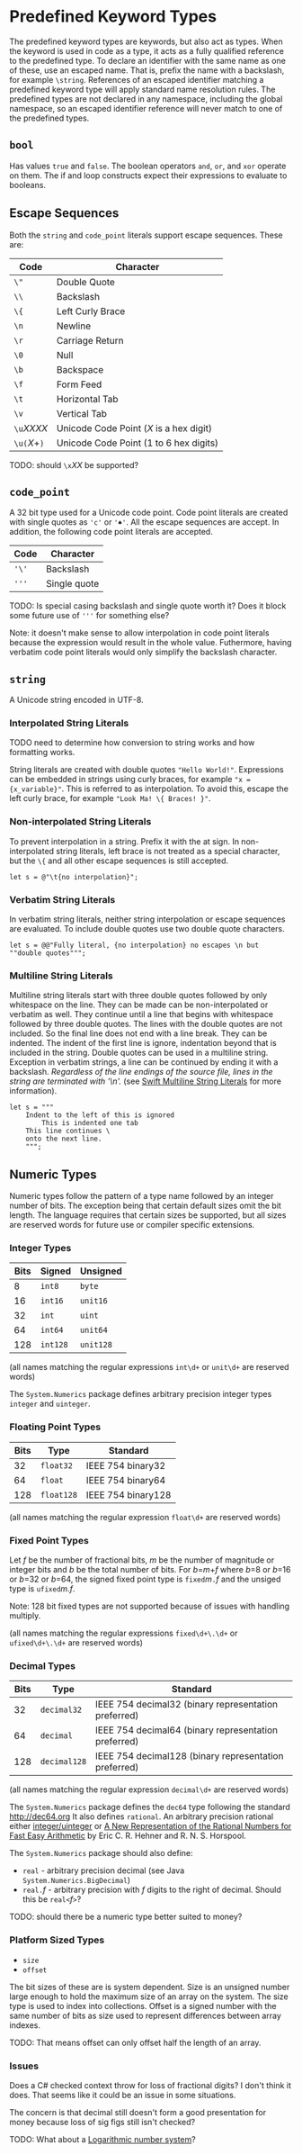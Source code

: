 
# Predefined Keyword Types

The predefined keyword types are keywords, but also act as types. When the keyword is used in code as a type, it acts as a fully qualified reference to the predefined type. To declare an identifier with the same name as one of these, use an escaped name. That is, prefix the name with a backslash, for example ``\string``. References of an escaped identifier matching a predefined keyword type will apply standard name resolution rules. The predefined types are not declared in any namespace, including the global namespace, so an escaped identifier reference will never match to one of the predefined types.

## `bool`

Has values `true` and `false`. The boolean operators `and`, `or`, and `xor` operate on them. The if and loop constructs expect their expressions to evaluate to booleans.

## Escape Sequences

Both the `string` and `code_point` literals support escape sequences.  These are:

Code | Character
---- | ---------
`\"` | Double Quote
`\\` | Backslash
`\{` | Left Curly Brace
`\n` | Newline
`\r` | Carriage Return
`\0` | Null
`\b` | Backspace
`\f` | Form Feed
`\t` | Horizontal Tab
`\v` | Vertical Tab
`\u`*XXXX* | Unicode Code Point (*X* is a hex digit)
`\u(`*X*+`)` | Unicode Code Point (1 to 6 hex digits)

TODO: should `\x`*XX* be supported?

## `code_point`

A 32 bit type used for a Unicode code point. Code point literals are created with single quotes as `'c'` or `'♠'`.  All the escape sequences are accept. In addition, the following code point literals are accepted.

Code  | Character
----- | ---------
`'\'` | Backslash
`'''` | Single quote

TODO: Is special casing backslash and single quote worth it? Does it block some future use of `'''` for something else?

Note: it doesn't make sense to allow interpolation in code point literals because the expression would result in the whole value. Futhermore, having verbatim code point literals would only simplify the backslash character.

## `string`

A Unicode string encoded in UTF-8.

### Interpolated String Literals

TODO need to determine how conversion to string works and how formatting works.

String literals are created with double quotes `"Hello World!"`. Expressions can be embedded in strings using curly braces, for example `"x = {x_variable}"`. This is referred to as interpolation.  To avoid this, escape the left curly brace, for example `"Look Ma! \{ Braces! }"`.

### Non-interpolated String Literals

To prevent interpolation in a string. Prefix it with the at sign. In non-interpolated string literals, left brace is not treated as a special character, but the `\{` and all other escape sequences is still accepted.

	let s = @"\t{no interpolation}";

### Verbatim String Literals

In verbatim string literals, neither string interpolation or escape sequences are evaluated.  To include double quotes use two double quote characters.

	let s = @@"Fully literal, {no interpolation} no escapes \n but ""double quotes""";

### Multiline String Literals

Multiline string literals start with three double quotes followed by only whitespace on the line. They can be made can be non-interpolated or verbatim as well. They continue until a line that begins with whitespace followed by three double quotes. The lines with the double quotes are not included. So the final line does not end with a line break. They can be indented. The indent of the first line is ignore, indentation beyond that is included in the string.  Double quotes can be used in a multiline string. Exception in verbatim strings, a line can be continued by ending it with a backslash. *Regardless of the line endings of the source file, lines in the string are terminated with '\n'.*  (see [Swift Multiline String Literals](https://developer.apple.com/library/content/documentation/Swift/Conceptual/Swift_Programming_Language/StringsAndCharacters.html) for more information).

	let s = """
		Indent to the left of this is ignored
			This is indented one tab
		This line continues \
		onto the next line.
		""";

## Numeric Types

Numeric types follow the pattern of a type name followed by an integer number of bits. The exception being that certain default sizes omit the bit length. The language requires that certain sizes be supported, but all sizes are reserved words for future use or compiler specific extensions.

### Integer Types

Bits | Signed	| Unsigned
---- | -------- | --------
8	 | `int8`	| `byte`
16	 | `int16`	| `unit16`
32	 | `int`	| `uint`
64	 | `int64`	| `unit64`
128	 | `int128`	| `unit128`

(all names matching the regular expressions `int\d+` or `unit\d+` are reserved words)

The `System.Numerics` package defines arbitrary precision integer types `integer` and `uinteger`.

### Floating Point Types

Bits | Type			| Standard
---- | ------------ | ------------------
32	 | `float32`	| IEEE 754 binary32
64	 | `float`		| IEEE 754 binary64
128	 | `float128`	| IEEE 754 binary128

(all names matching the regular expression `float\d+` are reserved words)

### Fixed Point Types

Let *f* be the number of fractional bits, *m* be the number of magnitude or integer bits and *b* be the total number of bits. For *b*=*m*+*f* where *b*=8 or *b*=16 or *b*=32 or *b*=64, the signed fixed point type is `fixed`*m*`.`*f* and the unsiged type is `ufixed`*m*.*f*.

Note: 128 bit fixed types are not supported because of issues with handling multiply.

(all names matching the regular expressions `fixed\d+\.\d+` or `ufixed\d+\.\d+` are reserved words)

### Decimal Types

Bits | Type			| Standard
---- | ------------ | -------------------
32	 | `decimal32`	| IEEE 754 decimal32 (binary representation preferred)
64	 | `decimal`	| IEEE 754 decimal64 (binary representation preferred)
128	 | `decimal128` | IEEE 754 decimal128 (binary representation preferred)

(all names matching the regular expression `decimal\d+` are reserved words)

The `System.Numerics` package defines the `dec64` type following the standard http://dec64.org It also defines `rational`. An arbitrary precision rational either [integer/uinteger](https://en.wikipedia.org/wiki/Rational_data_type#Representation) or [A New Representation of the Rational Numbers
for Fast Easy Arithmetic](http://www.cs.toronto.edu/~hehner/ratno.pdf) by Eric C. R. Hehner and R. N. S. Horspool.

The `System.Numerics` package should also define:
 * `real` - arbitrary precision decimal (see Java `System.Numerics.BigDecimal`)
 * `real.`*f* - arbitrary precision with *f* digits to the right of decimal. Should this be `real<`*f*`>`?

TODO: should there be a numeric type better suited to money?

### Platform Sized Types

 * `size`
 * `offset`

The bit sizes of these are is system dependent. Size is an unsigned number large enough to hold the maximum size of an array on the system. The size type is used to index into collections. Offset is a signed number with the same number of bits as size used to represent differences between array indexes.

TODO: That means offset can only offset half the length of an array.

### Issues

Does a C# checked context throw for loss of fractional digits? I don't think it does. That seems like it could be an issue in some situations.

The concern is that decimal still doesn't form a good presentation for money because loss of sig figs still isn't checked?

TODO: What about a [Logarithmic number system](https://en.wikipedia.org/wiki/Logarithmic_number_system)?
